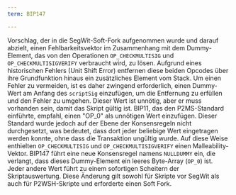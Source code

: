 ```yaml
---
term: BIP147

---
```

Vorschlag, der in die SegWit-Soft-Fork aufgenommen wurde und darauf abzielt, einen Fehlbarkeitsvektor im Zusammenhang mit dem Dummy-Element, das von den Operationen `OP_CHECKMULTISIG` und `OP_CHECKMULTISIGVERIFY` verbraucht wird, zu lösen. Aufgrund eines historischen Fehlers (Unit Shift Error) entfernen diese beiden Opcodes über ihre Grundfunktion hinaus ein zusätzliches Element vom Stack. Um einen Fehler zu vermeiden, ist es daher zwingend erforderlich, einen Dummy-Wert am Anfang des `scriptSig` einzufügen, um die Entfernung zu erfüllen und den Fehler zu umgehen. Dieser Wert ist unnötig, aber er muss vorhanden sein, damit das Skript gültig ist. BIP11, das den P2MS-Standard einführte, empfahl, einen "OP_0" als unnötigen Wert einzufügen. Dieser Standard wurde jedoch auf der Ebene der Konsensregeln nicht durchgesetzt, was bedeutet, dass dort jeder beliebige Wert eingetragen werden konnte, ohne dass die Transaktion ungültig wurde. Auf diese Weise enthielten `OP_CHECKMULTISIG` und `OP_CHECKMULTISIGVERIFY` einen Malleability-Vektor. BIP147 führt eine neue Konsensregel namens `NULLDUMMY` ein, die verlangt, dass dieses Dummy-Element ein leeres Byte-Array (`OP_0`) ist. Jeder andere Wert führt zu einem sofortigen Scheitern der Skriptauswertung. Diese Änderung gilt sowohl für Skripte vor SegWit als auch für P2WSH-Skripte und erforderte einen Soft Fork.
